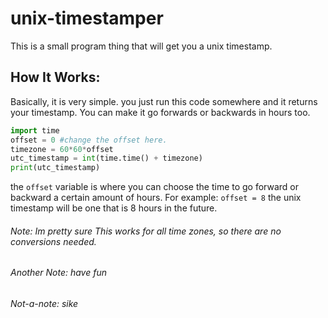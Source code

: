 # unix-timestamper
This is a small program thing that will get you a unix timestamp.


## How It Works:

Basically, it is very simple. you just run this code somewhere and it returns your timestamp. You can make it go forwards or backwards in hours too.

```py
import time
offset = 0 #change the offset here.
timezone = 60*60*offset
utc_timestamp = int(time.time() + timezone)
print(utc_timestamp)
```
the `offset` variable is where you can choose the time to go forward or backward a certain amount of hours.
For example:
  `offset = 8`
  the unix timestamp will be one that is 8 hours in the future.

###### Note: Im pretty sure This works for all time zones, so there are no conversions needed.

###### Another Note: have fun

###### Not-a-note: sike
